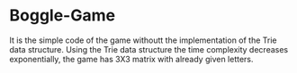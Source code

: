 # Boggle-Game
It is the simple code of the game withoutt the implementation of the Trie data structure.
Using the Trie data structure the time complexity decreases exponentially, the game has 3X3 matrix with already given letters.
